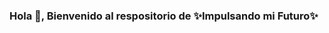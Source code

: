 ### Hola 👋, Bienvenido al respositorio de ✨Impulsando mi Futuro✨

<!--
Esta página fue creada por el Grupo de Análisis para el Desarrollo (GRADE) y el Banco Inter-Americano de Desarrollo (BID) como parte de una campaña informativa para apoderados de estudiantes de educación básica sobre la importancia del retorno a clases. 

¡Muchas gracias por visitarnos!

-->
